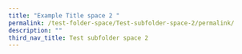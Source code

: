 ```yaml
---
title: "Example Title space 2 "
permalink: /test-folder-space/Test-subfolder-space-2/permalink/
description: ""
third_nav_title: Test subfolder space 2
---
```

